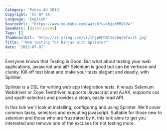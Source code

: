 ```yaml
---
Category: 'PyCon AU 2013'
Copyright: 'CC-BY-SA'
Language: 'English'
SourceUrl: '"https://www.youtube.com/watch?v=ihjpKPRDlVw"'
Speakers: [Dylan Lacey]
Tags: []
ThumbnailUrl: 'http://i1.ytimg.com/vi/ihjpKPRDlVw/hqdefault.jpg'
Title: '"Web testing for Ninjas with Splinter"'
date: '2013-07-07'
---
```

Everyone knows that Testing is Good.  But what about testing your web applications, javascript and all?  Selenium is good but can be verbose and clunky.  Kill off test bloat and make your tests elegant and deadly, with Splinter.

Splinter is a DSL for writing web app integration tests.  It wraps Selenium Webdriver or Zope Testdriver, supports Javascript and AJAX, supports css and xpath selectors and provides a clean, easily read API.

In this talk we'll look at installing, configuring and using Splinter.  We'll cover common tasks, selectors and executing javascript.  Suitable for those new to selenium and those who are frustrated by it, this talk aims to get you interested and remove one of the excuses for not testing more.